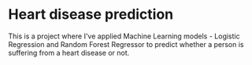 # Heart disease prediction
This is a project where I've applied Machine Learning models - Logistic Regression and Random Forest Regressor to predict whether a person is suffering from a heart disease or not.
